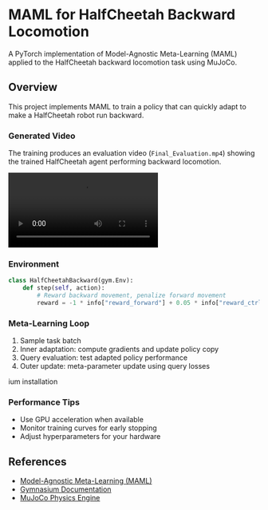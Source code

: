 # MAML for HalfCheetah Backward Locomotion

A PyTorch implementation of Model-Agnostic Meta-Learning (MAML) applied to the HalfCheetah backward locomotion task using MuJoCo.

## Overview

This project implements MAML to train a policy that can quickly adapt to make a HalfCheetah robot run backward. 



### Generated Video
The training produces an evaluation video (`Final_Evaluation.mp4`) showing the trained HalfCheetah agent performing backward locomotion.

![HalfCheetah Backward](./Final_Evaluation.mp4)


### Environment
```python
class HalfCheetahBackward(gym.Env):
    def step(self, action):
        # Reward backward movement, penalize forward movement
        reward = -1 * info["reward_forward"] + 0.05 * info["reward_ctrl"]
```


### Meta-Learning Loop
1. Sample task batch
2. Inner adaptation: compute gradients and update policy copy
3. Query evaluation: test adapted policy performance  
4. Outer update: meta-parameter update using query losses

ium installation

### Performance Tips
- Use GPU acceleration when available
- Monitor training curves for early stopping
- Adjust hyperparameters for your hardware

## References

- [Model-Agnostic Meta-Learning (MAML)](https://arxiv.org/abs/1703.03400)
- [Gymnasium Documentation](https://gymnasium.farama.org/)
- [MuJoCo Physics Engine](https://mujoco.org/)

